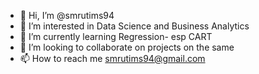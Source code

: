 - 👋 Hi, I’m @smrutims94
- 👀 I’m interested in Data Science and Business Analytics
- 🌱 I’m currently learning Regression- esp CART
- 💞️ I’m looking to collaborate on projects on the same
- 📫 How to reach me smrutims94@gmail.com

<!---
smrutims94/smrutims94 is a ✨ special ✨ repository because its `README.md` (this file) appears on your GitHub profile.
You can click the Preview link to take a look at your changes.
--->
